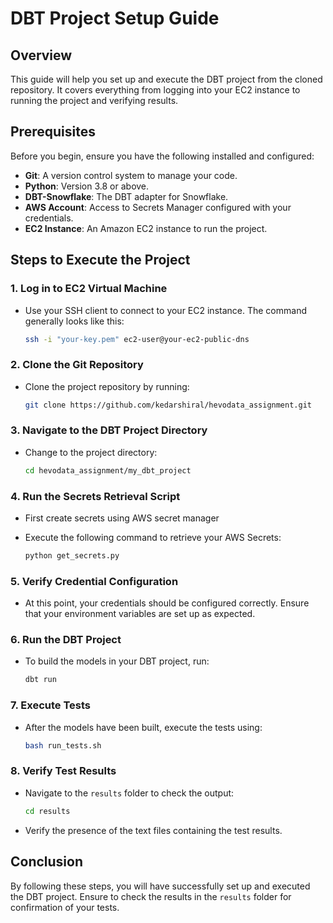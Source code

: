# DBT Project Setup Guide

## Overview

This guide will help you set up and execute the DBT project from the cloned repository. It covers everything from logging into your EC2 instance to running the project and verifying results.

## Prerequisites

Before you begin, ensure you have the following installed and configured:

- **Git**: A version control system to manage your code.
- **Python**: Version 3.8 or above.
- **DBT-Snowflake**: The DBT adapter for Snowflake.
- **AWS Account**: Access to Secrets Manager configured with your credentials.
- **EC2 Instance**: An Amazon EC2 instance to run the project.

## Steps to Execute the Project

### 1. Log in to EC2 Virtual Machine

- Use your SSH client to connect to your EC2 instance. The command generally looks like this:

  ```bash
  ssh -i "your-key.pem" ec2-user@your-ec2-public-dns
  ```

### 2. Clone the Git Repository

- Clone the project repository by running:

  ```bash
  git clone https://github.com/kedarshiral/hevodata_assignment.git
  ```

### 3. Navigate to the DBT Project Directory

- Change to the project directory:

  ```bash
  cd hevodata_assignment/my_dbt_project
  ```

### 4. Run the Secrets Retrieval Script

- First create secrets using AWS secret manager

- Execute the following command to retrieve your AWS Secrets:

  ```bash
  python get_secrets.py
  ```

### 5. Verify Credential Configuration

- At this point, your credentials should be configured correctly. Ensure that your environment variables are set up as expected.

### 6. Run the DBT Project

- To build the models in your DBT project, run:

  ```bash
  dbt run
  ```

### 7. Execute Tests

- After the models have been built, execute the tests using:

  ```bash
  bash run_tests.sh
  ```

### 8. Verify Test Results

- Navigate to the `results` folder to check the output:

  ```bash
  cd results
  ```

- Verify the presence of the text files containing the test results.

## Conclusion

By following these steps, you will have successfully set up and executed the DBT project. Ensure to check the results in the `results` folder for confirmation of your tests.